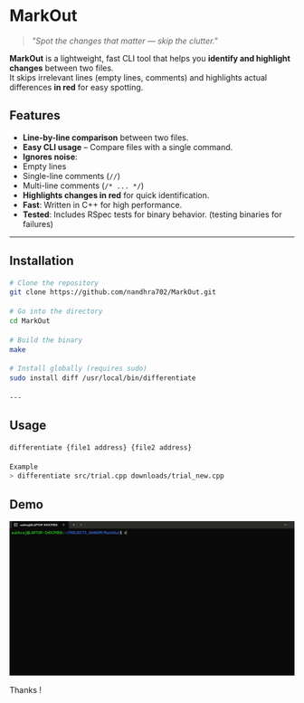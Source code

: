 # MarkOut
> *"Spot the changes that matter — skip the clutter."*  

**MarkOut** is a lightweight, fast CLI tool that helps you **identify and highlight changes** between two files.  
It skips irrelevant lines (empty lines, comments) and highlights actual differences **in red** for easy spotting.  

##  Features

-  **Line-by-line comparison** between two files.
-  **Easy CLI usage** – Compare files with a single command.
-  **Ignores noise**:
  - Empty lines
  - Single-line comments (`//`)
  - Multi-line comments (`/* ... */`)
-  **Highlights changes in red** for quick identification.
-  **Fast**: Written in C++ for high performance.
-  **Tested**: Includes RSpec tests for binary behavior. (testing binaries for failures)

---

## Installation

```bash
# Clone the repository
git clone https://github.com/nandhra702/MarkOut.git

# Go into the directory
cd MarkOut

# Build the binary
make

# Install globally (requires sudo)
sudo install diff /usr/local/bin/differentiate

---
```
## Usage
```bash
differentiate {file1 address} {file2 address}

Example
> differentiate src/trial.cpp downloads/trial_new.cpp
```
## Demo
![Demo](MARKOUT_DEMO.gif)


Thanks !




